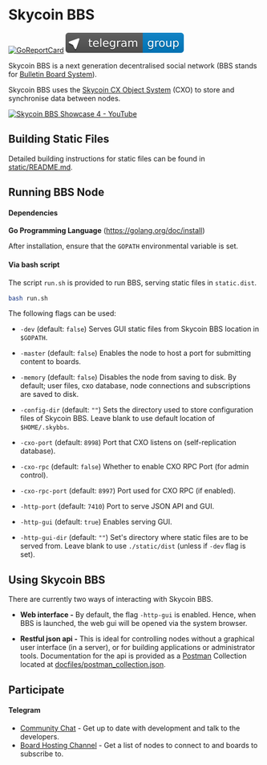 # Skycoin BBS

[![GoReportCard](https://goreportcard.com/badge/skycoin/bbs)](https://goreportcard.com/report/skycoin/bbs)
[![Telegram group link](telegram-group.svg)](https://t.me/skycoinbbs)

Skycoin BBS is a next generation decentralised social network (BBS stands for [Bulletin Board System](https://en.wikipedia.org/wiki/Bulletin_board_system)).

Skycoin BBS uses the [Skycoin CX Object System](https://github.com/skycoin/cxo) (CXO) to store and synchronise data between nodes.

[![Skycoin BBS Showcase 4 - YouTube](https://i.ytimg.com/vi/6ZqwgefYauU/0.jpg)](https://youtu.be/6ZqwgefYauU)

## Building Static Files

Detailed building instructions for static files can be found in [static/README.md](https://github.com/skycoin/bbs/blob/master/static/README.md).


## Running BBS Node

#### Dependencies

**Go Programming Language** (https://golang.org/doc/install)

After installation, ensure that the `GOPATH` environmental variable is set.

#### Via bash script

The script `run.sh` is provided to run BBS, serving static files in `static.dist`.

```bash
bash run.sh
```

The following flags can be used:

* `-dev` (default: `false`) Serves GUI static files from Skycoin BBS location in `$GOPATH`.

* `-master` (default: `false`) Enables the node to host a port for submitting content to boards.

* `-memory` (default: `false`) Disables the node from saving to disk. By default; user files, cxo database, node connections and subscriptions are saved to disk.

* `-config-dir` (default: `""`) Sets the directory used to store configuration files of Skycoin BBS. Leave blank to use default location of `$HOME/.skybbs`.

* `-cxo-port` (default: `8998`) Port that CXO listens on (self-replication database).

* `-cxo-rpc` (default: `false`) Whether to enable CXO RPC Port (for admin control).

* `-cxo-rpc-port` (default: `8997`) Port used for CXO RPC (if enabled).

* `-http-port` (default: `7410`) Port to serve JSON API and GUI.

* `-http-gui` (default: `true`) Enables serving GUI.

* `-http-gui-dir` (default: `""`) Set's directory where static files are to be served from. Leave blank to use `./static/dist` (unless if `-dev` flag is set).


## Using Skycoin BBS

There are currently two ways of interacting with Skycoin BBS.
* **Web interface -** By default, the flag `-http-gui` is enabled. Hence, when BBS is launched, the web gui will be opened via the system browser.

* **Restful json api -** This is ideal for controlling nodes without a graphical user interface (in a server), or for building applications or administrator tools. Documentation for the api is provided as a [Postman](https://www.getpostman.com/) Collection located at [docfiles/postman_collection.json](https://raw.githubusercontent.com/skycoin/bbs/master/docfiles/postman_collection.json).

## Participate

#### Telegram

* [Community Chat](https://t.me/skycoinbbs) - Get up to date with development and talk to the developers.
* [Board Hosting Channel](https://t.me/skycoinbbshosting) - Get a list of nodes to connect to and boards to subscribe to.